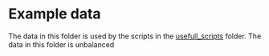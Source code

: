 # Example data

The data in this folder is used by the scripts in the [usefull_scripts](../src/usefull_scripts/) folder. The data in this folder is unbalanced

